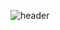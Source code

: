 



![header](https://capsule-render.vercel.app/api?type=rect&color=gradient&height=180&section=header&text=👻Bon%20Jae&fontAlignY=70&fontAlign=80&animation=fadeIn&fontSize=60)


